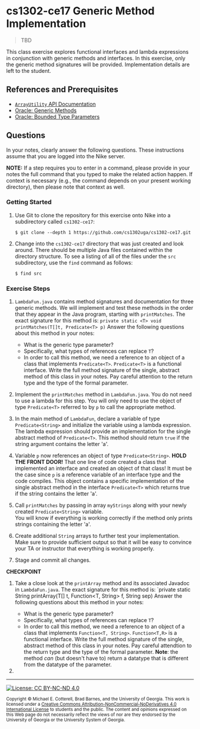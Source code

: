
# cs1302-ce17 Generic Method Implementation

> TBD

This class exercise explores functional interfaces and lambda expressions in
conjunction with generic methods and interfaces. In this exercise, only the generic
method signatures will be provided. Implementation details are left to the student.

## References and Prerequisites

* [`ArrayUtility` API Documentation](http://cobweb.cs.uga.edu/~mec/cs1302/cs1302-ce16-api/index.html)
* [Oracle: Generic Methods](https://docs.oracle.com/javase/tutorial/extra/generics/methods.html)
* [Oracle: Bounded Type Parameters](https://docs.oracle.com/javase/tutorial/java/generics/bounded.html)

## Questions

In your notes, clearly answer the following questions. These instructions assume that you are 
logged into the Nike server. 

**NOTE:** If a step requires you to enter in a command, please provide in your notes the full 
command that you typed to make the related action happen. If context is necessary (e.g., the 
command depends on your present working directory), then please note that context as well.

### Getting Started

1. Use Git to clone the repository for this exercise onto Nike into a subdirectory called `cs1302-ce17`:

   ```
   $ git clone --depth 1 https://github.com/cs1302uga/cs1302-ce17.git
   ```

1. Change into the `cs1302-ce17` directory that was just created and look around. There should be
   multiple Java files contained within the directory structure. To see a listing of all of the 
   files under the `src` subdirectory, use the `find` command as follows:
   
   ```
   $ find src
   ```

### Exercise Steps

1. `LambdaFun.java` contains method signatures and documentation for three generic methods. We will implement
    and test these methods in the order that they appear in the Java program, starting with `printMatches`. The
    exact signature for this method is:
             `private static <T> void printMatches(T[]t, Predicate<T> p)`
    Answer the following questions about this method in your notes:
    * What is the generic type parameter?
    * Specifically, what types of references can replace `T`?
    * In order to call this method, we need a reference to an object of a class that implements `Predicate<T>`. 
      `Predicate<T>` is a functional interface. Write the full method signature of the single, abstract method
      of this class in your notes. Pay careful attention to the return type and the type of the formal parameter.
1. Implement the `printMatches` method in `LambdaFun.java`. You do not need to use a lambda for this step. You will
   only need to use the object of type `Predicate<T>` referred to by `p` to call the appropriate method.
1. In the main method of `LambdaFun`, declare a variable of type `Predicate<String>` and initialize the variable using
   a lambda expression. The lambda expression should provide an implementation for the single abstract method of
   `Predicate<T>`. This method should return `true` if the string argument contains the letter 'a'.
1. Variable `p` now references an object of type `Predicate<String>`. **HOLD THE FRONT DOOR!** That one line of code
   created a class that implemented an interface and created an object of that class! It must be the case since
   `p` is a reference variable of an interface type and the code compiles. This object contains a specific implementation
   of the single abstract method in the interface `Predicate<T>` which returns true if the string contains the
   letter 'a'.
1. Call `printMatches` by passing in array `myStrings` along with your newly created `Predicate<String>` variable.  
   You will know if everything is working correctly if the method only prints strings containing the letter 'a'.
1. Create additional `String` arrays to further test your implementation. Make sure to provide sufficient output
   so that it will be easy to convince your TA or instructor that everything is working properly.
   
1. Stage and commit all changes.

**CHECKPOINT**
   
1. Take a close look at the `printArray` method and its associated Javadoc in `LambdaFun.java`. 
   The exact signature for this method is:
         `private static <T> String printArray(T[] t, Function<T, String> f, String sep)
   Answer the following questions about this method in your notes:
   * What is the generic type parameter?
   * Specifically, what types of references can replace `T`?
   * In order to call this method, we need a reference to an object of a class that implements `Function<T, String>`.
     `Function<T,R>` is a functional interface. Write the full method signature of the single, abstract method
     of this class in your notes. Pay careful attendtion to the return type and the type of the formal parameter.
     **Note**: the method *can* (but doesn't have to) return a datatype that is different from the datatype of the 
     parameter.
1. 

<hr/>

[![License: CC BY-NC-ND 4.0](https://img.shields.io/badge/License-CC%20BY--NC--ND%204.0-lightgrey.svg)](http://creativecommons.org/licenses/by-nc-nd/4.0/)

<small>
Copyright &copy; Michael E. Cotterell, Brad Barnes, and the University of Georgia.
This work is licensed under a <a rel="license" href="http://creativecommons.org/licenses/by-nc-nd/4.0/">Creative Commons Attribution-NonCommercial-NoDerivatives 4.0 International License</a> to students and the public.
The content and opinions expressed on this Web page do not necessarily reflect the views of nor are they endorsed by the University of Georgia or the University System of Georgia.
</small>
